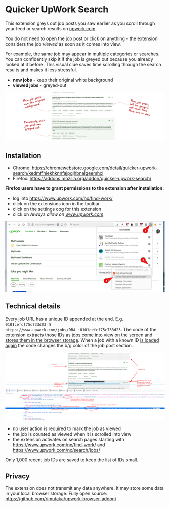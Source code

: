 # Quicker UpWork Search

This extension greys out job posts you saw earlier as you scroll through your feed or search results on [upwork.com](https://upwork.com).

You do not need to open the job post or click on anything - the extension considers the job _viewed_ as soon as it comes into view.

For example, the same job may appear in multiple categories or searches. You can confidently skip it if the job is greyed out because you already looked at it before. This visual clue saves time scrolling through the search results and makes it less stressful.

- **new jobs** - keep their original white background
- **viewed jobs** - greyed-out

![UpWork screen with viewed jobs](imgs/screen-with-viewed-jobs.png)

## Installation

- Chrome: https://chromewebstore.google.com/detail/quicker-upwork-search/kedmffhiekhknnfajpgjhbnalgeemhci
- Firefox: https://addons.mozilla.org/addon/quicker-upwork-search/

**Firefox users have to grant permissions to the extension after installation:**
- log into https://www.upwork.com/nx/find-work/
- click on the extensions icon in the toolbar
- click on the settings cog for this extension
- click on _Always allow on www.upwork.com_

![Firefox permissions](imgs/ff-permissions-tab.png)

## Technical details

Every job URL has a unique ID appended at the end. E.g. `0101cefcf75c733d23` in `https://www.upwork.com/jobs/DBA_~0101cefcf75c733d23`. The code of the extension extracts those IDs as [jobs come into view](https://developer.mozilla.org/en-US/docs/Web/API/Intersection_Observer_API) on the screen and [stores them in the browser storage](https://developer.mozilla.org/en-US/docs/Web/API/Storage). When a job with a known ID [is loaded again](https://developer.mozilla.org/en-US/docs/Web/API/MutationObserver) the code changes the b/g color of the job post section.

![UpWork screen with viewed jobs](imgs/tech-details.png)

- no user action is required to mark the job as viewed
- the job is counted as viewed when it is scrolled into view
- the extension activates on search pages starting with https://www.upwork.com/nx/find-work/ and https://www.upwork.com/nx/search/jobs/

Only 1,000 recent job IDs are saved to keep the list of IDs small.

## Privacy

The extension does not transmit any data anywhere. It may store some data in your local browser storage. Fully open source: https://github.com/rimutaka/upwork-browser-addon/